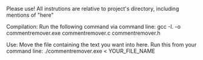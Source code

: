 Please use! All instrutions are relative to project's directory, including mentions of "here"

Compilation:
	Run the following command via command line:
		gcc -I. -o commentremover.exe commentremover.c commentremover.h

Use:
	Move the file containing the text you want into here.
	Run this from your command line:
		./commentremover.exe < YOUR_FILE_NAME
